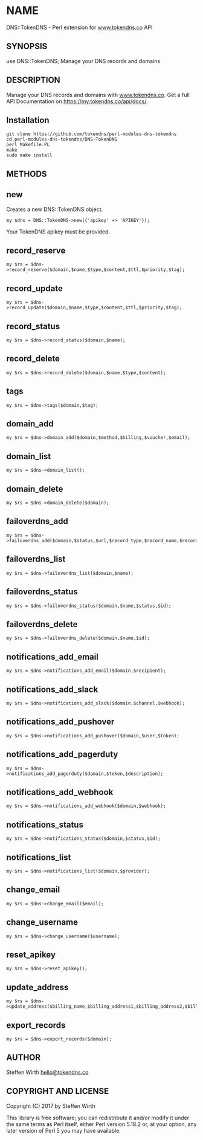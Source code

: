 NAME
=============

DNS::TokenDNS - Perl extension for www.tokendns.co API

SYNOPSIS
-------

  use DNS::TokenDNS;
  Manage your DNS records and domains

DESCRIPTION
-------

Manage your DNS records and domains with www.tokendns.co. Get a full API Documentation on https://my.tokendns.co/api/docs/.

Installation
-------

```
git clone https://github.com/tokendns/perl-modules-dns-tokendns
cd perl-modules-dns-tokendns/DNS-TokenDNS
perl Makefile.PL
make
sudo make install
```

METHODS
-------

new
-------

Creates a new DNS::TokenDNS object.

```
my $dns = DNS::TokenDNS->new({'apikey' => 'APIKEY'});
```

Your TokenDNS apikey must be provided.

record_reserve
-------

```
my $rs = $dns->record_reserve($domain,$name,$type,$content,$ttl,$priority,$tag);
```

record_update
-------

```
my $rs = $dns->record_update($domain,$name,$type,$content,$ttl,$priority,$tag);
```

record_status
-------

```
my $rs = $dns->record_status($domain,$name);
```

record_delete
-------

```
my $rs = $dns->record_delete($domain,$name,$type,$content);
```

tags
-------

```
my $rs = $dns->tags($domain,$tag);
```

domain_add
-------

```
my $rs = $dns->domain_add($domain,$method,$billing,$voucher,$email);
```

domain_list
-------

```
my $rs = $dns->domain_list();
```

domain_delete
-------

```
my $rs = $dns->domain_delete($domain);
```

failoverdns_add
-------

```
my $rs = $dns->failoverdns_add($domain,$status,$url,$record_type,$record_name,$record_content,$record_original,$response_type,$response_content,$retry);
```

failoverdns_list
-------

```
my $rs = $dns->failoverdns_list($domain,$name);
```

failoverdns_status
-------

```
my $rs = $dns->failoverdns_status($domain,$name,$status,$id);
```

failoverdns_delete
-------

```
my $rs = $dns->failoverdns_delete($domain,$name,$id);
```

notifications_add_email
-------

```
my $rs = $dns->notifications_add_email($domain,$recipient);
```

notifications_add_slack
-------

```
my $rs = $dns->notifications_add_slack($domain,$channel,$webhook);
```

notifications_add_pushover
-------

```
my $rs = $dns->notifications_add_pushover($domain,$user,$token);
```

notifications_add_pagerduty
-------

```
my $rs = $dns->notifications_add_pagerduty($domain,$token,$description);
```

notifications_add_webhook
-------

```
my $rs = $dns->notifications_add_webhook($domain,$webhook);
```

notifications_status
-------

```
my $rs = $dns->notifications_status($domain,$status,$id);
```

notifications_list
-------

```
my $rs = $dns->notifications_list($domain,$provider);
```

change_email
-------

```
my $rs = $dns->change_email($email);
```

change_username
-------

```
my $rs = $dns->change_username($username);
```

reset_apikey
-------

```
my $rs = $dns->reset_apikey();
```

update_address
-------

```
my $rs = $dns->update_address($billing_name,$billing_address1,$billing_address2,$billing_city,$billing_zip,$billing_country);
```

export_records
-------

```
my $rs = $dns->export_records($domain);
```

AUTHOR
-------

Steffen Wirth <hello@tokendns.co>

COPYRIGHT AND LICENSE
-------

Copyright (C) 2017 by Steffen Wirth

This library is free software; you can redistribute it and/or modify
it under the same terms as Perl itself, either Perl version 5.18.2 or,
at your option, any later version of Perl 5 you may have available.

